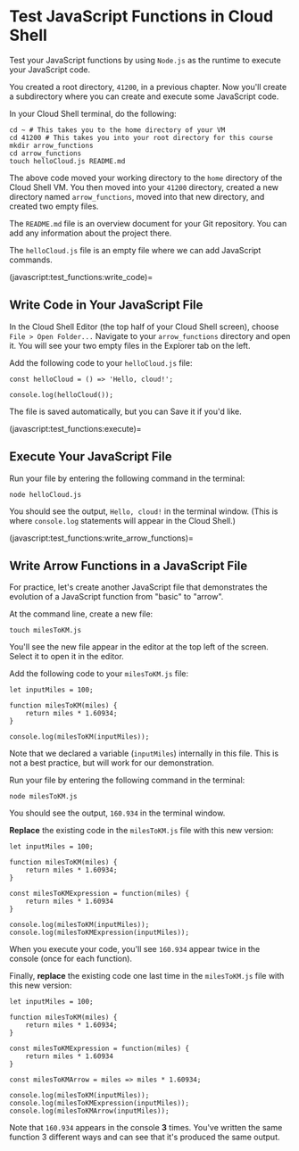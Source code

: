 # Test JavaScript Functions in Cloud Shell

Test your JavaScript functions by using `Node.js` as the runtime to execute your JavaScript code.

You created a root directory, `41200`, in a previous chapter. Now you'll create a subdirectory where you can create and execute some JavaScript code.

In your Cloud Shell terminal, do the following:

```
cd ~ # This takes you to the home directory of your VM
cd 41200 # This takes you into your root directory for this course
mkdir arrow_functions
cd arrow_functions
touch helloCloud.js README.md
```

The above code moved your working directory to the `home` directory of the Cloud Shell VM. You then moved into your `41200` directory, created a new directory named `arrow_functions`, moved into that new directory, and created two empty files.

The `README.md` file is an overview document for your Git repository. You can add any information about the project there.

The `helloCloud.js` file is an empty file where we can add JavaScript commands.

(javascript:test_functions:write_code)=
## Write Code in Your JavaScript File

In the Cloud Shell Editor (the top half of your Cloud Shell screen), choose `File > Open Folder...` Navigate to your `arrow_functions` directory and open it. You will see your two empty files in the Explorer tab on the left.

Add the following code to your `helloCloud.js` file:

```
const helloCloud = () => 'Hello, cloud!';

console.log(helloCloud());
```

The file is saved automatically, but you can Save it if you'd like.

(javascript:test_functions:execute)=
## Execute Your JavaScript File

Run your file by entering the following command in the terminal:

```
node helloCloud.js
```

You should see the output, `Hello, cloud!` in the terminal window. (This is where `console.log` statements will appear in the Cloud Shell.)

(javascript:test_functions:write_arrow_functions)=
## Write Arrow Functions in a JavaScript File

For practice, let's create another JavaScript file that demonstrates the evolution of a JavaScript function from "basic" to "arrow".

At the command line, create a new file:

```
touch milesToKM.js
```

You'll see the new file appear in the editor at the top left of the screen. Select it to open it in the editor.

Add the following code to your `milesToKM.js` file:

```
let inputMiles = 100;

function milesToKM(miles) {
    return miles * 1.60934;
}

console.log(milesToKM(inputMiles));
```

Note that we declared a variable (`inputMiles`) internally in this file. This is not a best practice, but will work for our demonstration.

Run your file by entering the following command in the terminal:

```
node milesToKM.js
```

You should see the output, `160.934` in the terminal window.

**Replace** the existing code in the `milesToKM.js` file with this new version:

```
let inputMiles = 100;

function milesToKM(miles) {
    return miles * 1.60934;
}

const milesToKMExpression = function(miles) {
    return miles * 1.60934
}

console.log(milesToKM(inputMiles));
console.log(milesToKMExpression(inputMiles));
```

When you execute your code, you'll see `160.934` appear twice in the console (once for each function).

Finally, **replace** the existing code one last time in the `milesToKM.js` file with this new version:

```
let inputMiles = 100;

function milesToKM(miles) {
    return miles * 1.60934;
}

const milesToKMExpression = function(miles) {
    return miles * 1.60934
}

const milesToKMArrow = miles => miles * 1.60934;

console.log(milesToKM(inputMiles));
console.log(milesToKMExpression(inputMiles));
console.log(milesToKMArrow(inputMiles));
```

Note that `160.934` appears in the console **3** times. You've written the same function 3 different ways and can see that it's produced the same output.